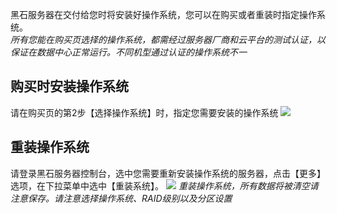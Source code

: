 黑石服务器在交付给您时将安装好操作系统，您可以在购买或者重装时指定操作系统。  
*所有您能在购买页选择的操作系统，都需经过服务器厂商和云平台的测试认证，以保证在数据中心正常运行。不同机型通过认证的操作系统不一*

## 购买时安装操作系统
请在购买页的第2步【选择操作系统】时，指定您需要安装的操作系统
![](http://imgcache.tce.fsphere.cn/static/mc.qcloudimg.com/static/img/36df6c4fa6e18892d902a6e2b14444a4/image.png)

## 重装操作系统
请登录黑石服务器控制台，选中您需要重新安装操作系统的服务器，点击【更多】选项，在下拉菜单中选中【重装系统】。
![](http://imgcache.tce.fsphere.cn/static/mc.qcloudimg.com/static/img/31897fac3cbbf6c92ddc55f3688ba5b7/image.png)
*重装操作系统，所有数据将被清空请注意保存。请注意选择操作系统、RAID级别以及分区设置*
